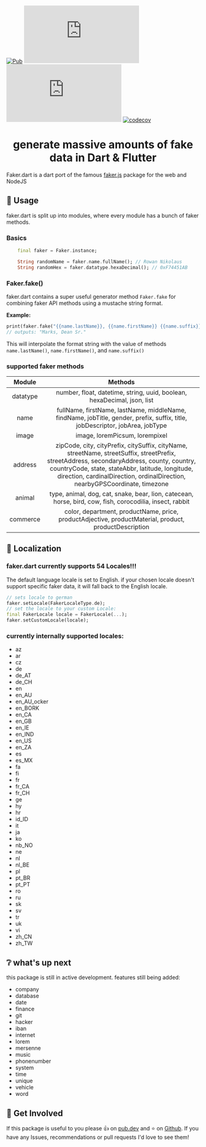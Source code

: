 
[![Pub](https://img.shields.io/pub/v/faker_dart)](https://pub.dartlang.org/packages/faker_dart)
[![Pub](https://img.shields.io/github/stars/casvanluijtelaar/faker.dart)](https://github.com/casvanluijtelaar/faker.dart)
[![Pub](https://img.shields.io/github/last-commit/casvanluijtelaar/faker.dart)](https://github.com/casvanluijtelaar/faker.dart)
[![codecov](https://codecov.io/gh/casvanluijtelaar/faker.dart/branch/master/graph/badge.svg?token=V047CJZ1RU)](https://codecov.io/gh/casvanluijtelaar/faker.dart)

<h1 align="center">
  generate massive amounts of fake data in Dart & Flutter
</h1>


Faker.dart is a dart port of the famous [faker.js](https://github.com/Marak/faker.js) package for the web and NodeJS
## :hammer:  Usage

faker.dart is split up into modules, where every module has a bunch of faker methods.
### Basics

```dart
    final faker = Faker.instance;

    String randomName = faker.name.fullName(); // Rowan Nikolaus
    String randomHex = faker.datatype.hexaDecimal(); // 0xF74451AB
```
### Faker.fake()

faker.dart contains a super useful generator method `Faker.fake` for combining faker API methods using a mustache string format.

**Example:**


``` dart
print(faker.fake("{{name.lastName}}, {{name.firstName}} {{name.suffix}}"));
// outputs: "Marks, Dean Sr."
```

This will interpolate the format string with the value of methods `name.lastName()`, `name.firstName()`, and `name.suffix()`

### supported faker methods

| Module  | Methods |
| :----------:  | :---------: |
| datatype  | number, float, datetime, string, uuid, boolean, hexaDecimal, json, list |
| name  | fullName, firstName, lastName, middleName, findName, jobTitle, gender, prefix, suffix, title, jobDescriptor, jobArea, jobType |
| image | image, loremPicsum, lorempixel  |
| address  | zipCode, city, cityPrefix, citySuffix, cityName, streetName, streetSuffix, streetPrefix, streetAddress, secondaryAddress, county, country, countryCode, state, stateAbbr, latitude, longitude, direction, cardinalDirection, ordinalDirection, nearbyGPSCoordinate, timezone  |
| animal  | type, animal, dog, cat, snake, bear, lion, catecean, horse, bird, cow, fish, corocodilia, insect, rabbit  |
| commerce  | color, department, productName, price, productAdjective, productMaterial, product, productDescription |


## :speech_balloon: Localization

### faker.dart currently supports 54 Locales!!!


The default language locale is set to English.
if your chosen locale doesn't support specific faker data, it will fall back to the English locale.

```dart
// sets locale to german
faker.setLocale(FakerLocaleType.de);
// set the locale to your custom Locale:
final FakerLocale locale = FakerLocale(...);
faker.setCustomLocale(locale);
```
### currently internally supported locales: 
 * az
 * ar
 * cz
 * de
 * de_AT
 * de_CH
 * en
 * en_AU
 * en_AU_ocker
 * en_BORK
 * en_CA
 * en_GB
 * en_IE
 * en_IND
 * en_US
 * en_ZA
 * es
 * es_MX
 * fa
 * fi
 * fr
 * fr_CA
 * fr_CH
 * ge
 * hy
 * hr
 * id_ID
 * it
 * ja
 * ko
 * nb_NO
 * ne
 * nl
 * nl_BE
 * pl
 * pt_BR
 * pt_PT
 * ro
 * ru
 * sk
 * sv
 * tr
 * uk
 * vi
 * zh_CN
 * zh_TW

## :grey_question: what's up next
this package is still in active development. features still being added:

 * company
 * database
 * date
 * finance
 * git
 * hacker
 * iban
 * internet
 * lorem
 * mersenne
 * music
 * phonenumber
 * system
 * time
 * unique
 * vehicle
 * word


 ## :wave: Get Involved

If this package is useful to you please :thumbsup: on [pub.dev](https://pub.dev/packages/faker_dart) and :star: on [Github](https://github.com/casvanluijtelaar/faker.dart). If you have any Issues, recommendations or pull requests I'd love to see them!

